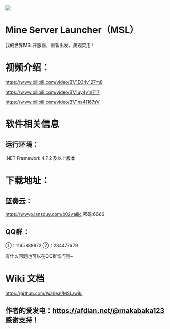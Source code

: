 <img src="https://www.waheal.top/assets/img/logo.ico">

# Mine Server Launcher（MSL）

我的世界MSL开服器，重新出发，美观实用！

# 视频介绍：
https://www.bilibili.com/video/BV1D34y127m8

https://www.bilibili.com/video/BV1uy4y1n717

https://www.bilibili.com/video/BV1na41167sV

# 软件相关信息
## 运行环境： 
.NET Framework 4.7.2 及以上版本

# 下载地址：
## 蓝奏云：
https://wwyo.lanzouy.com/b02vailjc
密码:6666

## QQ群：
①：1145888872
②：234477679

有什么问题也可以在QQ群询问哦~

# Wiki 文档
https://github.com/Waheal/MSL/wiki

## 作者的爱发电：https://afdian.net/@makabaka123 感谢支持！
